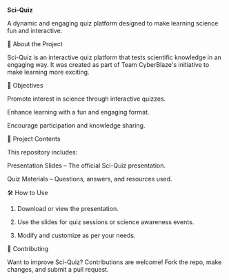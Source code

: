 **Sci-Quiz**

A dynamic and engaging quiz platform designed to make learning science fun and interactive.

🚀 About the Project

Sci-Quiz is an interactive quiz platform that tests scientific knowledge in an engaging way. It was created as part of Team CyberBlaze's initiative to make learning more exciting.

🎯 Objectives

Promote interest in science through interactive quizzes.

Enhance learning with a fun and engaging format.

Encourage participation and knowledge sharing.


📂 Project Contents

This repository includes:

Presentation Slides – The official Sci-Quiz presentation.

Quiz Materials – Questions, answers, and resources used.



🛠 How to Use

1. Download or view the presentation.


2. Use the slides for quiz sessions or science awareness events.


3. Modify and customize as per your needs.



🤝 Contributing

Want to improve Sci-Quiz? Contributions are welcome! Fork the repo, make changes, and submit a pull request.
